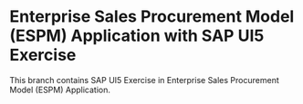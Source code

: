 # Enterprise Sales Procurement Model (ESPM) Application with SAP UI5 Exercise 

This branch contains SAP UI5 Exercise in Enterprise Sales Procurement Model (ESPM) Application.
